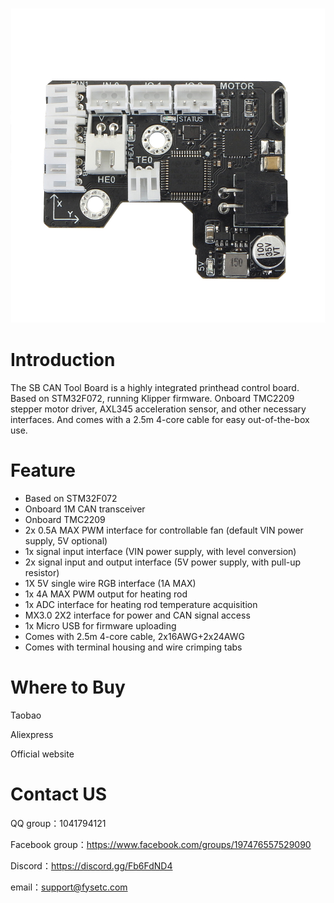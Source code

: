
![SB_CAN_ToolHead](assets/SB_CAN_ToolHead_V11.jpg)

# Introduction

The SB CAN Tool Board is a highly integrated printhead control board. Based on STM32F072, running Klipper firmware. Onboard TMC2209 stepper motor driver, AXL345 acceleration sensor, and other necessary interfaces. And comes with a 2.5m 4-core cable for easy out-of-the-box use.

# Feature

- Based on STM32F072
- Onboard 1M CAN transceiver
- Onboard TMC2209
- 2x 0.5A MAX PWM interface for controllable fan (default VIN power supply, 5V optional)
- 1x signal input interface (VIN power supply, with level conversion)
- 2x signal input and output interface (5V power supply, with pull-up resistor)
- 1X 5V single wire RGB interface (1A MAX)
- 1x 4A MAX PWM output for heating rod
- 1x ADC interface for heating rod temperature acquisition
- MX3.0 2X2 interface for power and CAN signal access
- 1x Micro USB for firmware uploading
- Comes with 2.5m 4-core cable, 2x16AWG+2x24AWG
- Comes with terminal housing and wire crimping tabs



# Where to Buy

Taobao

Aliexpress

Official website

# Contact US

QQ group：1041794121

Facebook group：https://www.facebook.com/groups/197476557529090

Discord：https://discord.gg/Fb6FdND4

email：support@fysetc.com
